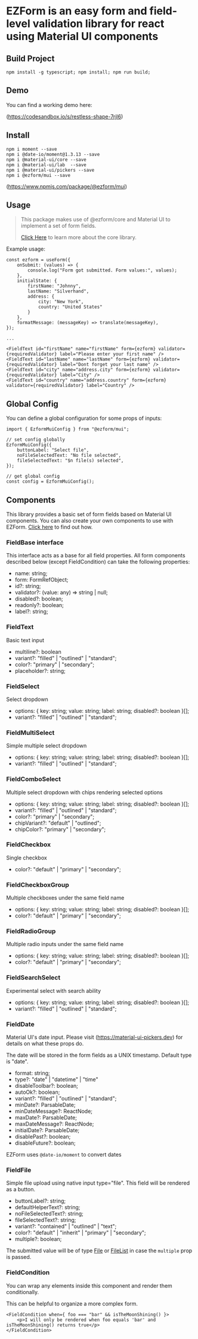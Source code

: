 # EZForm is an easy form and field-level validation library for react using Material UI components

## Build Project

````
npm install -g typescript; npm install; npm run build;
````

## Demo

You can find a working demo here:

(https://codesandbox.io/s/restless-shape-7rjl6)

## Install

````
npm i moment --save
npm i @date-io/moment@1.3.13 --save
npm i @material-ui/core --save
npm i @material-ui/lab  --save
npm i @material-ui/pickers --save
npm i @ezform/mui --save
````

(https://www.npmjs.com/package/@ezform/mui)

## Usage

> This package makes use of @ezform/core and Material UI to implement a set of form fields.
> 
> [Click Here](https://github.com/dafrina/ezform) to learn more about the core library.

Example usage:

````
const ezform = useForm({
    onSubmit: (values) => {
        console.log("Form got submitted. Form values:", values);
    },
    initialState: {
        firstName: "Johnny",
        lastName: "Silverhand",
        address: {
            city: "New York",
            country: "United States"
        }
    },
    formatMessage: (messageKey) => translate(messageKey),
});

...

<FieldText id="firstName" name="firstName" form={ezform} validator={requiredValidator} label="Please enter your first name" />
<FieldText id="lastName" name="lastName" form={ezform} validator={requiredValidator} label="Dont forget your last name" />
<FieldText id="city" name="address.city" form={ezform} validator={requiredValidator} label="City" />
<FieldText id="country" name="address.country" form={ezform} validator={requiredValidator} label="Country" />
````

## Global Config
You can define a global configuration for some props of inputs:
````
import { EzformMuiConfig } from "@ezform/mui";

// set config globally
EzformMuiConfig({
    buttonLabel: "Select file",
    noFileSelectedText: "No file selected",
    fileSelectedText: "$n file(s) selected",
});

// get global config
const config = EzformMuiConfig();
````

## Components

This library provides a basic set of form fields based on Material UI components. You can also create your own components to use with EZForm. [Click here](https://github.com/dafrina/ezform#creating-your-own-fields) to find out how.

### FieldBase interface

This interface acts as a base for all field properties. All form components described below (except FieldCondition) can take the following properties:

- name: string;
- form: FormRefObject;
- id?: string;
- validator?: (value: any) => string | null;
- disabled?: boolean;
- readonly?: boolean;
- label?: string;

### FieldText

Basic text input

- multiline?: boolean
- variant?: "filled" | "outlined" | "standard";
- color?: "primary" | "secondary";
- placeholder?: string;

### FieldSelect

Select dropdown

- options: { key: string; value: string; label: string; disabled?: boolean }[];
- variant?: "filled" | "outlined" | "standard";

### FieldMultiSelect

Simple multiple select dropdown

- options: { key: string; value: string; label: string; disabled?: boolean }[];
- variant?: "filled" | "outlined" | "standard";

### FieldComboSelect

Multiple select dropdown with chips rendering selected options

- options: { key: string; value: string; label: string; disabled?: boolean }[];
- variant?: "filled" | "outlined" | "standard";
- color?: "primary" | "secondary";
- chipVariant?: "default" | "outlined";
- chipColor?: "primary" | "secondary";

### FieldCheckbox

Single checkbox

- color?: "default" | "primary" | "secondary";

### FieldCheckboxGroup

Multiple checkboxes under the same field name

- options: { key: string; value: string; label: string; disabled?: boolean }[];
- color?: "default" | "primary" | "secondary";

### FieldRadioGroup

Multiple radio inputs under the same field name

- options: { key: string; value: string; label: string; disabled?: boolean }[];
- color?: "default" | "primary" | "secondary";

### FieldSearchSelect

Experimental select with search ability

- options: { key: string; value: string; label: string; disabled?: boolean }[];
- variant?: "filled" | "outlined" | "standard";

### FieldDate

Material UI's date input. Please visit (https://material-ui-pickers.dev) for details on what these props do.

The date will be stored in the form fields as a UNIX timestamp. Default type is "date".

- format: string;
- type?: "date" | "datetime" | "time"
- disableToolbar?: boolean;
- autoOk?: boolean;
- variant?: "filled" | "outlined" | "standard";
- minDate?: ParsableDate;
- minDateMessage?: ReactNode;
- maxDate?: ParsableDate;
- maxDateMessage?: ReactNode;
- initialDate?: ParsableDate;
- disablePast?: boolean;
- disableFuture?: boolean;

EZForm uses `@date-io/moment` to convert dates

### FieldFile

Simple file upload using native input type="file". This field will be rendered as a button.

- buttonLabel?: string;
- defaultHelperText?: string;
- noFileSelectedText?: string;
- fileSelectedText?: string;
- variant?: "contained" | "outlined" | "text";
- color?: "default" | "inherit" | "primary" | "secondary";
- multiple?: boolean;

The submitted value will be of type [File](https://developer.mozilla.org/en-US/docs/Web/API/File) or [FileList](https://developer.mozilla.org/en-US/docs/Web/API/FileList) in case the ``multiple`` prop is passed.

### FieldCondition

You can wrap any elements inside this component and render them conditionally.

This can be helpful to organize a more complex form.

````
<FieldCondition when={ foo === "bar" && isTheMoonShining() }>
    <p>I will only be rendered when foo equals 'bar' and isTheMoonShining() returns true</p>
</FieldCondition>
````
